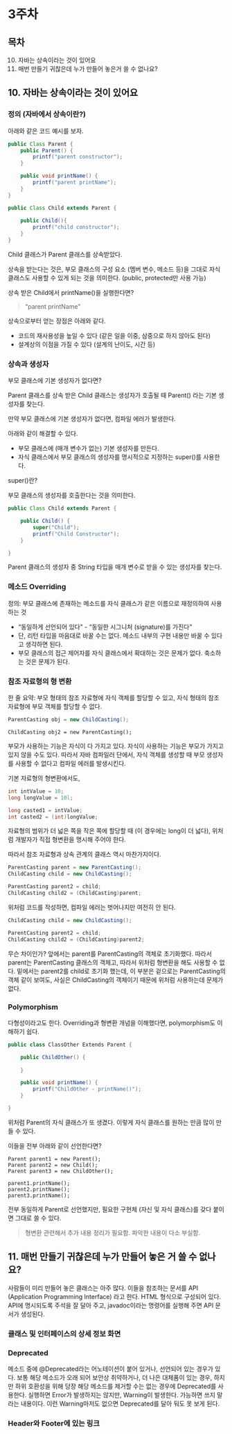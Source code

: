 # 3주차

## 목차
10. 자바는 상속이라는 것이 있어요
11. 매번 만들기 귀찮은데 누가 만들어 놓은거 쓸 수 없나요?

## 10. 자바는 상속이라는 것이 있어요
### 정의 (자바에서 상속이란?)

아래와 같은 코드 예시를 보자.

```java
public Class Parent {
	public Parent() {
		printf("parent constructor");
	}

	public void printName() {
		printf("parent printName");
	}
}

public Class Child extends Parent {
	
	public Child(){
		printf("child constructor");
	}
}
```


Child 클래스가 Parent 클래스를 상속받았다.

상속을 받는다는 것은, 부모 클래스의 구성 요소 (멤버 변수, 메소드 등)을 그대로 자식 클래스도 사용할 수 있게 되는 것을 의미한다. (public, protected만 사용 가능)

상속 받은 Child에서 printName()을 실행한다면?

> “parent printName”

상속으로부터 얻는 장점은 아래와 같다.

-   코드의 재사용성을 높일 수 있다 (같은 일을 이중, 삼중으로 하지 않아도 된다)
-   설계상의 이점을 가질 수 있다 (설계의 난이도, 시간 등)

### 상속과 생성자

부모 클래스에 기본 생성자가 없다면?

Parent 클래스를 상속 받은 Child 클래스는 생성자가 호출될 때 Parent() 라는 기본 생성자를 찾는다.

만약 부모 클래스에 기본 생성자가 없다면, 컴파일 에러가 발생한다.

아래와 같이 해결할 수 있다.

-   부모 클래스에 (매개 변수가 없는) 기본 생성자를 만든다.
-   자식 클래스에서 부모 클래스의 생성자를 명시적으로 지정하는 super()를 사용한다.

super()란?

부모 클래스의 생성자를 호출한다는 것을 의미한다.

```java
public Class Child extends Parent {

	public Child() {
		super("Child");
		printf("Child Constructor");
	}

}
```

Parent 클래스의 생성자 중 String 타입을 매개 변수로 받을 수 있는 생성자를 찾는다.

### 메소드 Overriding

정의: 부모 클래스에 존재하는 메소드를 자식 클래스가 같은 이름으로 재정의하여 사용하는 것

-   “동일하게 선언되어 있다" - “동일한 시그니처 (signature)를 가진다”
-   단, 리턴 타입을 마음대로 바꿀 수는 없다. 메소드 내부의 구현 내용만 바꿀 수 있다고 생각하면 된다.
-   부모 클래스의 접근 제어자를 자식 클래스에서 확대하는 것은 문제가 없다. 축소하는 것은 문제가 된다.

### 참조 자료형의 형 변환
한 줄 요약: 부모 형태의 참조 자료형에 자식 객체를 할당할 수 있고, 자식 형태의 참조 자료형에 부모 객체를 할당할 수 없다.
```java
ParentCasting obj = new ChildCasting();
```
```
ChildCasting obj2 = new ParentCasting();
```
부모가 사용하는 기능은 자식이 다 가지고 있다.
자식이 사용하는 기능은 부모가 가지고 있지 않을 수도 있다.
따라서 자바 컴파일러 단에서, 자식 객체를 생성할 때 부모 생성자를 사용할 수 없다고 컴파일 에러를 발생시킨다.

기본 자료형의 형변환에서도,
```java
int intValue = 10;
long longValue = 10l;

long casted1 = intValue;
int casted2 = (int)longValue;
```

자료형의 범위가 더 넓은 쪽을 작은 쪽에 할당할 때 (이 경우에는 long이 더 넓다), 위처럼 개발자가 직접 형변환을 명시해 주어야 한다.

따라서 참조 자료형과 상속 관계의 클래스 역시 마찬가지이다.
```java
ParentCasting parent = new ParentCasting();
ChildCasting child = new ChildCasting();

ParentCasting parent2 = child;
ChildCasting child2 = (ChildCasting)parent;
```

위처럼 코드를 작성하면, 컴파일 에러는 벗어나지만 여전히 안 된다.

```java
ChildCasting child = new ChildCasting();

ParentCasting parent2 = child;
ChildCasting child2 = (ChildCasting)parent2;
```

무슨 차이인가?
앞에서는 parent를 ParentCasting의 객체로 초기화했다. 따라서 parent는 ParentCasting 클래스의 객체고, 따라서 위처럼 형변환을 해도 사용할 수 없다.
밑에서는 parent2를 child로 초기화 했는데, 이 부분은 겉으로는 ParentCasting의 객체 같이 보여도, 사실은 ChildCasting의 객체이기 때문에 위처럼 사용하는데 문제가 없다.

### Polymorphism
다형성이라고도 한다.
Overriding과 형변환 개념을 이해했다면, polymorphism도 이해하기 쉽다.

```java
public class ClassOther Extends Parent {

	public ChildOther() {
	
	}

	public void printName() {
		printf("ChildOther - printName()");
	}

}
```

위처럼 Parent의 자식 클래스가 또 생겼다.
이렇게 자식 클래스를 원하는 만큼 많이 만들 수 있다.

이들을 전부 아래와 같이 선언한다면?
```
Parent parent1 = new Parent();
Parent parent2 = new Child();
Parent parent3 = new ChildOther();

parent1.printName();
parent2.printName();
parent3.printName();

```

전부 동일하게 Parent로 선언했지만, 필요한 구현체 (자신 및 자식 클래스)를 갖다 붙이면 그대로 쓸 수 있다.

> 형변환 관련해서 추가 내용 정리가 필요함. 파악한 내용이 다소 부실함.

## 11. 매번 만들기 귀찮은데 누가 만들어 놓은 거 쓸 수 없나요?
사람들이 미리 만들어 놓은 클래스는 아주 많다.
이들을 참조하는 문서를 API (Application Programming Interface) 라고 한다.
HTML 형식으로 구성되어 있다.
API에 명시되도록 주석을 잘 달아 주고, javadoc이라는 명령어를 실행해 주면 API 문서가 생성된다.

### 클래스 및 인터페이스의 상세 정보 화면


### Deprecated
메소드 중에 @Deprecated라는 어노테이션이 붙어 있거나, 선언되어 있는 경우가 있다.
보통 해당 메소드가 오래 되어 보안상 취약하거나, 더 나은 대체품이 있는 경우, 하지만 하위 호환성을 위해 당장 해당 메소드를 제거할 수는 없는 경우에 Deprecated를 사용한다.
실행하면 Error가 발생하지는 않지만, Warning이 발생한다. 가능하면 쓰지 말라는 내용이다.
이런 Warning마저도 없으면 Deprecated를 달아 둬도 못 보게 된다.

### Header와 Footer에 있는 링크
